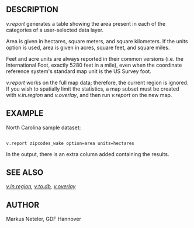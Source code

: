 
## DESCRIPTION

*v.report* generates a table showing the area present in
each of the categories of a user-selected data layer.

Area is given in hectares, square meters, and square kilometers.
If the units option is used, area is given in acres, square feet,
and square miles.

Feet and acre units are always reported in their common versions
(i.e. the International Foot, exactly 5280 feet in a mile), even
when the coordinate reference system's standard map unit is the US Survey foot.

*v.report* works on the full map data; therefore, the current
region is ignored. If you wish to spatially limit the statistics,
a map subset must be created with *v.in.region* and
*v.overlay*, and then run *v.report* on the new map.

## EXAMPLE

North Carolina sample dataset:

```

v.report zipcodes_wake option=area units=hectares

```

In the output, there is an extra column added containing the results.

## SEE ALSO

*[v.in.region](v.in.region.html),
[v.to.db](v.to.db.html),
[v.overlay](v.overlay.html)*

## AUTHOR

Markus Neteler, GDF Hannover

